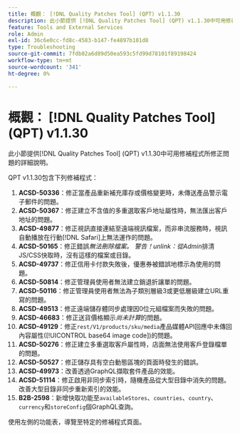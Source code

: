 ```yaml
---
title: 概觀： [!DNL Quality Patches Tool] (QPT) v1.1.30
description: 此小節提供 [!DNL Quality Patches Tool] (QPT) v1.1.30中可用修補程式所修正問題的詳細說明。
feature: Tools and External Services
role: Admin
exl-id: 36c6e0cc-fd8c-4583-b147-fe4897b101d8
type: Troubleshooting
source-git-commit: 7fdb02a6d89d50ea593c5fd99d78101f89198424
workflow-type: tm+mt
source-wordcount: '341'
ht-degree: 0%

---
```


# 概觀： [!DNL Quality Patches Tool] (QPT) v1.1.30

此小節提供[!DNL Quality Patches Tool] (QPT) v1.1.30中可用修補程式所修正問題的詳細說明。

QPT v1.1.30包含下列修補程式：

1. **ACSD-50336**：修正當產品重新補充庫存或價格變更時，未傳送產品警示電子郵件的問題。
1. **ACSD-50367**：修正建立不含值的多重選取客戶地址屬性時，無法匯出客戶地址的問題。
1. **ACSD-49877**：修正視訊直接連結至遠端視訊檔案，而非串流服務時，視訊自動播放在行動[!DNL Safari]上無法運作的問題。
1. **ACSD-50165**：修正錯誤&#x200B;*無法刪除檔案。 警告！unlink：從Admin*&#x200B;排清JS/CSS快取時，沒有這樣的檔案或目錄。
1. **ACSD-49737**：修正信用卡付款失敗後，優惠券被錯誤地標示為使用的問題。
1. **ACSD-50814**：修正管理員使用者無法建立銷退折讓單的問題。
1. **ACSD-50116**：修正管理員使用者無法為子類別層級3或更低層級建立URL重寫的問題。
1. **ACSD-49513**：修正遠端儲存體同步處理因0位元組檔案而失敗的問題。
1. **ACSD-46683**：修正送貨價格顯示&#x200B;*尚未計算*&#x200B;的問題。
1. **ACSD-49129**：修正`rest/V1/products/sku/media`產品媒體API回應中未傳回內容屬性([!UICONTROL base64 image code])的問題。
1. **ACSD-50276**：修正建立多重選取客戶屬性時，店面無法使用客戶登錄檔單的問題。
1. **ACSD-50527**：修正儲存具有空白動態區塊的頁面時發生的錯誤。
1. **ACSD-49973**：改善透過GraphQL擷取套件產品的效能。
1. **ACSD-51114**：修正啟用非同步索引時，隨機產品從大型目錄中消失的問題。 改善大型目錄非同步重新索引的效能。
1. **B2B-2598**：新增快取功能至`availableStores`、`countries`、`country`、`currency`和`storeConfig`個GraphQL查詢。

使用左側的功能表，導覽至特定的修補程式頁面。
